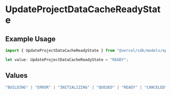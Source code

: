 # UpdateProjectDataCacheReadyState

## Example Usage

```typescript
import { UpdateProjectDataCacheReadyState } from "@vercel/sdk/models/operations/updateprojectdatacache.js";

let value: UpdateProjectDataCacheReadyState = "READY";
```

## Values

```typescript
"BUILDING" | "ERROR" | "INITIALIZING" | "QUEUED" | "READY" | "CANCELED"
```